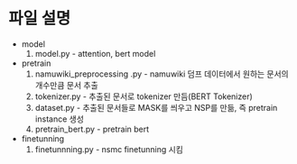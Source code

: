 # 파일 설명



- model
  1. model.py - attention, bert model
- pretrain
  	1. namuwiki_preprocessing .py - namuwiki 덤프 데이터에서 원하는 문서의 개수만큼 문서 추출
   	2. tokenizer.py - 추출된 문서로 tokenizer 만듬(BERT Tokenizer)
   	3. dataset.py - 추출된 문서들로 MASK를 씌우고 NSP를 만듦, 즉 pretrain instance 생성
   	4. pretrain_bert.py - pretrain bert
- finetunning
  1. finetunnning.py - nsmc finetunning 시킴